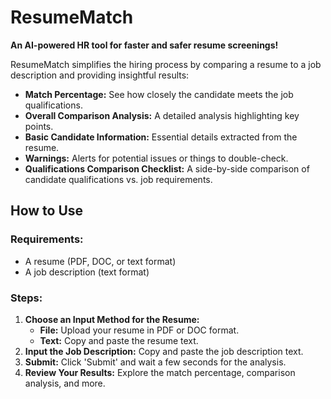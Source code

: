 
# ResumeMatch
**An AI-powered HR tool for faster and safer resume screenings!**

ResumeMatch simplifies the hiring process by comparing a resume to a job description and providing insightful results:

- **Match Percentage:** See how closely the candidate meets the job qualifications.
- **Overall Comparison Analysis:** A detailed analysis highlighting key points.
- **Basic Candidate Information:** Essential details extracted from the resume.
- **Warnings:** Alerts for potential issues or things to double-check.
- **Qualifications Comparison Checklist:** A side-by-side comparison of candidate qualifications vs. job requirements.

## How to Use

### Requirements:
- A resume (PDF, DOC, or text format)
- A job description (text format)

### Steps:
1. **Choose an Input Method for the Resume:**
   - **File:** Upload your resume in PDF or DOC format.
   - **Text:** Copy and paste the resume text.
2. **Input the Job Description:** Copy and paste the job description text.
3. **Submit:** Click 'Submit' and wait a few seconds for the analysis.
4. **Review Your Results:** Explore the match percentage, comparison analysis, and more.
